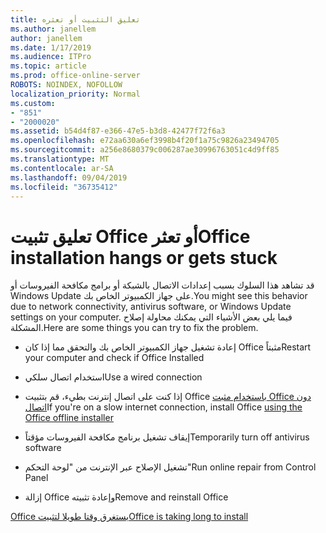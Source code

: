 ```yaml
---
title: تعليق التثبيت أو تعثره
ms.author: janellem
author: janellem
ms.date: 1/17/2019
ms.audience: ITPro
ms.topic: article
ms.prod: office-online-server
ROBOTS: NOINDEX, NOFOLLOW
localization_priority: Normal
ms.custom:
- "851"
- "2000020"
ms.assetid: b54d4f87-e366-47e5-b3d8-42477f72f6a3
ms.openlocfilehash: e72aa630a6ef3998b4f20f1a75c9826a23494705
ms.sourcegitcommit: a256e8680379c006287ae30996763051c4d9ff85
ms.translationtype: MT
ms.contentlocale: ar-SA
ms.lasthandoff: 09/04/2019
ms.locfileid: "36735412"
---
```

# <a name="office-installation-hangs-or-gets-stuck"></a><span data-ttu-id="e7f64-102">تعليق تثبيت Office أو تعثر</span><span class="sxs-lookup"><span data-stu-id="e7f64-102">Office installation hangs or gets stuck</span></span>

<span data-ttu-id="e7f64-103">قد تشاهد هذا السلوك بسبب إعدادات الاتصال بالشبكة أو برامج مكافحة الفيروسات أو Windows Update على جهاز الكمبيوتر الخاص بك.</span><span class="sxs-lookup"><span data-stu-id="e7f64-103">You might see this behavior due to network connectivity, antivirus software, or Windows Update settings on your computer.</span></span> <span data-ttu-id="e7f64-104">فيما يلي بعض الأشياء التي يمكنك محاولة إصلاح المشكلة.</span><span class="sxs-lookup"><span data-stu-id="e7f64-104">Here are some things you can try to fix the problem.</span></span>
  
- <span data-ttu-id="e7f64-105">إعادة تشغيل جهاز الكمبيوتر الخاص بك والتحقق مما إذا كان Office مثبتاً</span><span class="sxs-lookup"><span data-stu-id="e7f64-105">Restart your computer and check if Office Installed</span></span>

- <span data-ttu-id="e7f64-106">استخدام اتصال سلكي</span><span class="sxs-lookup"><span data-stu-id="e7f64-106">Use a wired connection</span></span>

- <span data-ttu-id="e7f64-107">إذا كنت على اتصال إنترنت بطيء، قم بتثبيت Office [باستخدام مثبت Office دون اتصال](https://support.office.com/article/f0a85fe7-118f-41cb-a791-d59cef96ad1c?wt.mc_id=Alchemy_ClientDIA)</span><span class="sxs-lookup"><span data-stu-id="e7f64-107">If you're on a slow internet connection, install Office [using the Office offline installer](https://support.office.com/article/f0a85fe7-118f-41cb-a791-d59cef96ad1c?wt.mc_id=Alchemy_ClientDIA)</span></span>

- <span data-ttu-id="e7f64-108">إيقاف تشغيل برنامج مكافحة الفيروسات مؤقتاً</span><span class="sxs-lookup"><span data-stu-id="e7f64-108">Temporarily turn off antivirus software</span></span>

- <span data-ttu-id="e7f64-109">تشغيل الإصلاح عبر الإنترنت من "لوحة التحكم"</span><span class="sxs-lookup"><span data-stu-id="e7f64-109">Run online repair from Control Panel</span></span>

- <span data-ttu-id="e7f64-110">إزالة Office وإعادة تثبيته</span><span class="sxs-lookup"><span data-stu-id="e7f64-110">Remove and reinstall Office</span></span>

[<span data-ttu-id="e7f64-111">Office يستغرق وقتا طويلا لتثبيت</span><span class="sxs-lookup"><span data-stu-id="e7f64-111">Office is taking long to install</span></span>](https://support.office.com/article/0f09f357-3fef-42a6-b8aa-cef4c6c44bdf?wt.mc_id=Alchemy_ClientDIA)
  